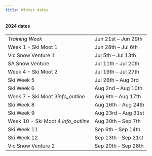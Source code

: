 ```yaml
---
title: Winter dates
---
```

<h4 class='dates-title'>2024 dates</h4>
<div class='dates-container'>
  <table class='dates'>
    <tr><td><i>Training Week</i></td><td>Jun 21st – Jun 29th</td></tr>
    <tr><td>Week 1 - Ski Moot 1</td><td>Jun 28th – Jul 6th</td></tr>
    <tr><td>Vic Snow Venture 1</td><td>Jul 5th – Jul 13th</td></tr>
    <tr><td>SA Snow Venture</td><td>Jul 11th – Jul 20th</td></tr>
    <tr><td>Week 4 - Ski Moot 2</td><td>Jul 19th – Jul 27th</td></tr>
    <tr><td>Ski Week 5</td><td>Jul 26th – Aug 3rd</td></tr>
    <tr><td>Ski Week 6</td><td>Aug 2nd – Aug 10th</td></tr>
    <tr><td>Week 7 - Ski Moot 3<i class='material-icons' title='Open to Rovers and recent ex-Rovers :-)'>info_outline</i></td><td>Aug 9th – Aug 17th</td></tr>
    <tr><td>Ski Week 8</td><td>Aug 16th – Aug 24th</td></tr>
    <tr><td>Ski Week 9</td><td>Aug 23rd – Aug 31st</td></tr>
    <tr><td>Week 10 - Ski Moot 4 <i class='material-icons' title='Open to Rovers and recent ex-Rovers :-)'>info_outline</i></td><td>Aug 30th – Sep 7th</td></tr>
    <tr><td>Ski Week 11</td><td>Sep 6th – Sep 14th</td></tr>
    <tr><td>Ski Week 12</td><td>Sep 13th – Sep 21st</td></tr>
    <tr><td>Vic Snow Venture 2</td><td>Sep 20th – Sep 28th</td></tr>
    <!--<tr><td>Vic Snow Venture 3</td><td>Sep 22nd – Sep 30th</td></tr>-->
  </table>
</div>
